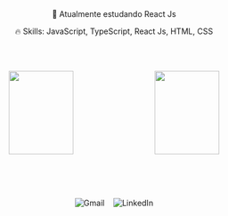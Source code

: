 [//]: # (Wallpaper do começo.)
<div style="text-align: center;">

</div>

<br> <!-- Linha adicional para espaçamento -->

[//]: # (Sobre mim.)

<div align="center">
    <p> 📖 Atualmente estudando React Js</p>
    <p> 🔥 Skills: JavaScript, TypeScript, React Js, HTML, CSS</p>
</div>

<br> <!-- Linha adicional para espaçamento -->

[//]: # (Stats.)

<div style="text-align: center;">
  <br> <!-- Linha adicional para espaçamento -->
  <div style="display: flex; justify-content: space-between;">
      <img width="48%" height="150px" src="https://github-readme-stats.vercel.app/api?username=luanlgn&show_icons=true&theme=dark&include_all_commits=true&count_private=true"/>
      <img width="48%" height="150px" src="https://github-readme-stats.vercel.app/api/top-langs/?username=luanlgn&layout=compact&langs_count=168&theme=dark"/>
  </div>
  <br> <!-- Linha adicional para espaçamento -->
</div>

<br> <!-- Linha adicional para espaçamento -->
<br> <!-- Linha adicional para espaçamento -->
 
[//]: # (Me Contate.)
  
<div align="center">
  <a href="mailto:lgndev.07@gmail.com" style="text-decoration: none;">
    <img src="https://img.shields.io/badge/-Gmail-%23333?style=for-the-badge&logo=gmail&logoColor=white" alt="Gmail">
  </a>&nbsp;&nbsp;
  <a href="https://www.linkedin.com/in/luan-tolosa-408852257/" style="text-decoration: none;">
    <img src="https://img.shields.io/badge/-LinkedIn-%230077B5?style=for-the-badge&logo=linkedin&logoColor=white" alt="LinkedIn">
  </a>
</div>

<br> <!-- Linha adicional para espaçamento -->
<br> <!-- Linha adicional para espaçamento -->

<div style="text-align: center;">
  
</div>
